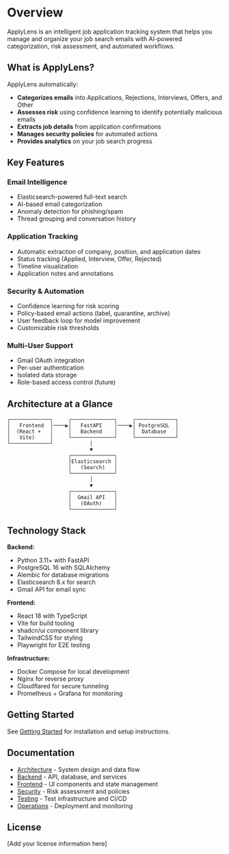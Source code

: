 # Overview

ApplyLens is an intelligent job application tracking system that helps you manage and organize your job search emails with AI-powered categorization, risk assessment, and automated workflows.

## What is ApplyLens?

ApplyLens automatically:

- **Categorizes emails** into Applications, Rejections, Interviews, Offers, and Other
- **Assesses risk** using confidence learning to identify potentially malicious emails
- **Extracts job details** from application confirmations
- **Manages security policies** for automated actions
- **Provides analytics** on your job search progress

## Key Features

### Email Intelligence

- Elasticsearch-powered full-text search
- AI-based email categorization
- Anomaly detection for phishing/spam
- Thread grouping and conversation history

### Application Tracking

- Automatic extraction of company, position, and application dates
- Status tracking (Applied, Interview, Offer, Rejected)
- Timeline visualization
- Application notes and annotations

### Security & Automation

- Confidence learning for risk scoring
- Policy-based email actions (label, quarantine, archive)
- User feedback loop for model improvement
- Customizable risk thresholds

### Multi-User Support

- Gmail OAuth integration
- Per-user authentication
- Isolated data storage
- Role-based access control (future)

## Architecture at a Glance

```
┌─────────────┐     ┌──────────────┐     ┌─────────────┐
│   Frontend  │────▶│   FastAPI    │────▶│ PostgreSQL  │
│  (React +   │     │   Backend    │     │  Database   │
│   Vite)     │     └──────────────┘     └─────────────┘
└─────────────┘            │
                           ▼
                    ┌──────────────┐
                    │Elasticsearch │
                    │   (Search)   │
                    └──────────────┘
                           │
                           ▼
                    ┌──────────────┐
                    │  Gmail API   │
                    │   (OAuth)    │
                    └──────────────┘
```

## Technology Stack

**Backend:**

- Python 3.11+ with FastAPI
- PostgreSQL 16 with SQLAlchemy
- Alembic for database migrations
- Elasticsearch 8.x for search
- Gmail API for email sync

**Frontend:**

- React 18 with TypeScript
- Vite for build tooling
- shadcn/ui component library
- TailwindCSS for styling
- Playwright for E2E testing

**Infrastructure:**

- Docker Compose for local development
- Nginx for reverse proxy
- Cloudflared for secure tunneling
- Prometheus + Grafana for monitoring

## Getting Started

See [Getting Started](./GETTING_STARTED.md) for installation and setup instructions.

## Documentation

- [Architecture](./ARCHITECTURE.md) - System design and data flow
- [Backend](./BACKEND.md) - API, database, and services
- [Frontend](./FRONTEND.md) - UI components and state management
- [Security](./SECURITY.md) - Risk assessment and policies
- [Testing](./TESTING.md) - Test infrastructure and CI/CD
- [Operations](./OPS.md) - Deployment and monitoring

## License

[Add your license information here]
